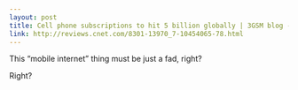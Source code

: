 ```yaml
---
layout: post
title: Cell phone subscriptions to hit 5 billion globally | 3GSM blog - CNET Reviews
link: http://reviews.cnet.com/8301-13970_7-10454065-78.html
---
```

This “mobile internet” thing must be just a fad, right?

Right?
